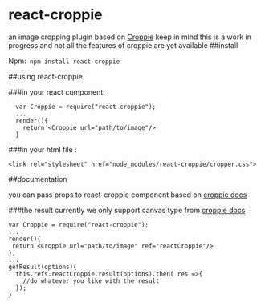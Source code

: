 # react-croppie
an image cropping plugin based on [Croppie](http://foliotek.github.io/Croppie)
keep in mind this is a work in progress and not all the features of croppie are yet available
##install 

Npm:``` npm install react-croppie```

##using react-croppie

###in your react component:
```
  var Croppie = require("react-croppie");
  ...
  render(){
    return <Croppie url="path/to/image"/>
  }
  ```
###in your html file :
```
<link rel="stylesheet" href="node_modules/react-croppie/cropper.css">
```

##documentation
  
  you can pass props to react-croppie component based on [croppie docs](http://foliotek.github.io/Croppie/#documentation)
  
###the result
  currently we only support canvas type from [croppie docs](http://foliotek.github.io/Croppie/#documentation)
  
  ```
  var Croppie = require("react-croppie");
  ...
  render(){
   return <Croppie url="path/to/image" ref="reactCroppie"/>
  },
  ...
  getResult(options){
    this.refs.reactCroppie.result(options).then( res =>{
      //do whatever you like with the result
    });
  }
  ```
    
